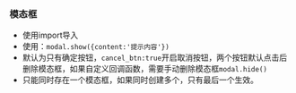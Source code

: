 ### 模态框
- 使用import导入
- 使用：```modal.show({content:'提示内容'})```
- 默认为只有确定按钮，```cancel_btn:true```开启取消按钮，两个按钮默认点击后删除模态框，如果自定义回调函数，需要手动删除模态框```modal.hide()```
- 只能同时存在一个模态框，如果同时创建多个，只有最后一个生效。